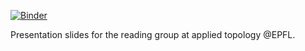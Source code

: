 [![Binder](https://mybinder.org/badge_logo.svg)](https://mybinder.org/v2/gh/chronchi/notes-presentations/HEAD?filepath=20210412_spectral_clustering.ipynb)

Presentation slides for the reading group at applied topology @EPFL. 

